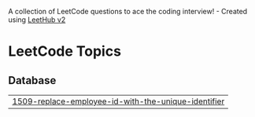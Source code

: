 A collection of LeetCode questions to ace the coding interview! - Created using [LeetHub v2](https://github.com/arunbhardwaj/LeetHub-2.0)
<!---LeetCode Topics Start-->
# LeetCode Topics
## Database
|  |
| ------- |
| [1509-replace-employee-id-with-the-unique-identifier](https://github.com/sureshpallapu/LeetCode-SQL-50/tree/master/1509-replace-employee-id-with-the-unique-identifier) |
<!---LeetCode Topics End-->